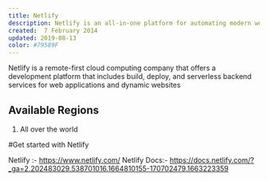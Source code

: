 ```yaml
---
title: Netlify
description: Netlify is an all-in-one platform for automating modern web projects. Replace your hosting infrastructure, continuous integration, and deployment pipeline with a single workflow. Integrate dynamic functionality like serverless functions, user authentication, and form handling as your projects grow.
created:  7 February 2014
updated: 2019-08-13
color: #79589F
---
```


Netlify is a remote-first cloud computing company that offers a development platform that includes build, deploy, and serverless backend services for web applications and dynamic websites


## Available Regions
1. All over the world

#Get started with Netlify

Netlify :- https://www.netlify.com/
Netlify Docs:- https://docs.netlify.com/?_ga=2.202483029.538701016.1664810155-170702479.1663223359
